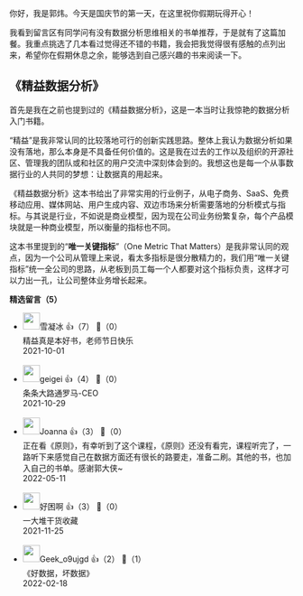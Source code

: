 你好，我是郭炜。今天是国庆节的第一天，在这里祝你假期玩得开心！

我看到留言区有同学问有没有数据分析思维相关的书单推荐，于是就有了这篇加餐。我重点挑选了几本看过觉得还不错的书籍，我会把我觉得很有感触的点列出来，希望你在假期休息之余，能够选到自己感兴趣的书来阅读一下。

## 《精益数据分析》

首先是我在之前也提到过的《精益数据分析》，这是一本当时让我惊艳的数据分析入门书籍。

“精益”是我非常认同的比较落地可行的创新实践思路。整体上我认为数据分析如果没有落地，那么本身是不具备任何价值的。这是我在过去的工作以及组织的开源社区、管理我的团队或和社区的用户交流中深刻体会到的。我想这也是每一个从事数据行业的人共同的梦想：让数据真的用起来。

《精益数据分析》这本书给出了非常实用的行业例子，从电子商务、SaaS、免费移动应用、媒体网站、用户生成内容、双边市场来分析需要落地的分析模式与指标。与其说是行业，不如说是商业模型，因为现在公司业务纷繁复杂，每个产品模块就是一种商业模型，所以衡量的指标也不同。

这本书里提到的“**唯一关键指标**”（One Metric That Matters）是我非常认同的观点，因为一个公司从管理上来说，看太多指标是很分散精力的，我们用“唯一关键指标”统一全公司的思路，从老板到员工每一个人都要对这个指标负责，这样才可以力出一孔，让公司整体业务增长起来。
<div><strong>精选留言（5）</strong></div><ul>
<li><img src="https://static001.geekbang.org/account/avatar/00/29/15/8d/45fc3348.jpg" width="30px"><span>雪凝冰</span> 👍（7） 💬（0）<div>精益真是本好书，老师节日快乐</div>2021-10-01</li><br/><li><img src="https://static001.geekbang.org/account/avatar/00/2a/dd/07/2a969ace.jpg" width="30px"><span>geigei</span> 👍（4） 💬（0）<div>条条大路通罗马-CEO</div>2021-10-29</li><br/><li><img src="https://static001.geekbang.org/account/avatar/00/2d/ae/2a/02eff125.jpg" width="30px"><span>Joanna</span> 👍（3） 💬（0）<div>正在看《原则》，有幸听到了这个课程，《原则》还没有看完，课程听完了，一路听下来感觉自己在数据方面还有很长的路要走，准备二刷。其他的书，也加入自己的书单。感谢郭大侠~</div>2022-05-11</li><br/><li><img src="https://static001.geekbang.org/account/avatar/00/1f/f5/72/8cbc5cb3.jpg" width="30px"><span>好困啊</span> 👍（3） 💬（0）<div>一大堆干货收藏</div>2021-11-25</li><br/><li><img src="https://static001.geekbang.org/account/avatar/00/0f/72/8c/dd9474b0.jpg" width="30px"><span>Geek_o9ujgd</span> 👍（2） 💬（1）<div>《好数据，坏数据》</div>2022-02-18</li><br/>
</ul>